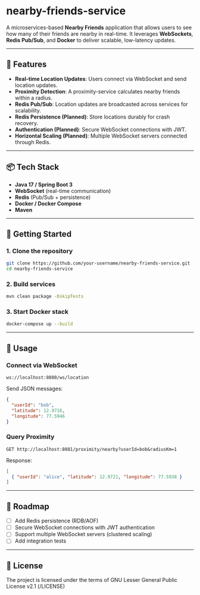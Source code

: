 # nearby-friends-service

A microservices-based **Nearby Friends** application that allows users to see how many of their friends are nearby in real-time.
It leverages **WebSockets**, **Redis Pub/Sub**, and **Docker** to deliver scalable, low-latency updates.

---

## 🚀 Features

* **Real-time Location Updates**: Users connect via WebSocket and send location updates.
* **Proximity Detection**: A proximity-service calculates nearby friends within a radius.
* **Redis Pub/Sub**: Location updates are broadcasted across services for scalability.
* **Redis Persistence (Planned)**: Store locations durably for crash recovery.
* **Authentication (Planned)**: Secure WebSocket connections with JWT.
* **Horizontal Scaling (Planned)**: Multiple WebSocket servers connected through Redis.

---

## 📦 Tech Stack

* **Java 17 / Spring Boot 3**
* **WebSocket** (real-time communication)
* **Redis** (Pub/Sub + persistence)
* **Docker / Docker Compose**
* **Maven**

---

## 🔧 Getting Started

### 1. Clone the repository

```bash
git clone https://github.com/your-username/nearby-friends-service.git
cd nearby-friends-service
```

### 2. Build services

```bash
mvn clean package -DskipTests
```

### 3. Start Docker stack

```bash
docker-compose up --build
```

---

## 📡 Usage

### Connect via WebSocket

```ws
ws://localhost:8080/ws/location
```

Send JSON messages:

```json
{
  "userId": "bob",
  "latitude": 12.9716,
  "longitude": 77.5946
}
```

### Query Proximity

```http
GET http://localhost:8081/proximity/nearby?userId=bob&radiusKm=1
```

Response:

```json
[
  { "userId": "alice", "latitude": 12.9721, "longitude": 77.5938 }
]
```

---

## 📌 Roadmap

* [ ] Add Redis persistence (RDB/AOF)
* [ ] Secure WebSocket connections with JWT authentication
* [ ] Support multiple WebSocket servers (clustered scaling)
* [ ] Add integration tests

---

## 📜 License

The project is licensed under the terms of GNU Lesser General Public License v2.1 (/LICENSE)

